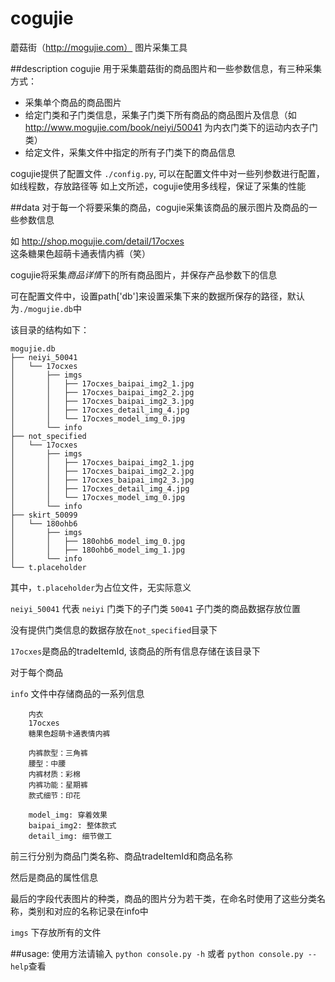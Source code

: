 # cogujie
蘑菇街（http://mogujie.com）  图片采集工具

##description
cogujie 用于采集蘑菇街的商品图片和一些参数信息，有三种采集方式：

- 采集单个商品的商品图片
- 给定门类和子门类信息，采集子门类下所有商品的商品图片及信息（如 http://www.mogujie.com/book/neiyi/50041 为内衣门类下的运动内衣子门类） 
- 给定文件，采集文件中指定的所有子门类下的商品信息

cogujie提供了配置文件 ```./config.py```, 可以在配置文件中对一些列参数进行配置，如线程数，存放路径等
如上文所述，cogujie使用多线程，保证了采集的性能

##data
对于每一个将要采集的商品，cogujie采集该商品的展示图片及商品的一些参数信息

如 http://shop.mogujie.com/detail/17ocxes 这条糖果色超萌卡通表情内裤（笑）

cogujie将采集*商品详情*下的所有商品图片，并保存产品参数下的信息

可在配置文件中，设置path['db']来设置采集下来的数据所保存的路径，默认为```./mogujie.db```中

该目录的结构如下：

```
mogujie.db
├── neiyi_50041
│   └── 17ocxes
│       ├── imgs
│       │   ├── 17ocxes_baipai_img2_1.jpg
│       │   ├── 17ocxes_baipai_img2_2.jpg
│       │   ├── 17ocxes_baipai_img2_3.jpg
│       │   ├── 17ocxes_detail_img_4.jpg
│       │   └── 17ocxes_model_img_0.jpg
│       └── info
├── not_specified
│   └── 17ocxes
│       ├── imgs
│       │   ├── 17ocxes_baipai_img2_1.jpg
│       │   ├── 17ocxes_baipai_img2_2.jpg
│       │   ├── 17ocxes_baipai_img2_3.jpg
│       │   ├── 17ocxes_detail_img_4.jpg
│       │   └── 17ocxes_model_img_0.jpg
│       └── info
├── skirt_50099
│   └── 180ohb6
│       ├── imgs
│       │   ├── 180ohb6_model_img_0.jpg
│       │   ├── 180ohb6_model_img_1.jpg
│       └── info
└── t.placeholder
```

其中，```t.placeholder```为占位文件，无实际意义

```neiyi_50041``` 代表 ```neiyi``` 门类下的子门类 ```50041``` 子门类的商品数据存放位置

没有提供门类信息的数据存放在```not_specified```目录下

```17ocxes```是商品的tradeItemId, 该商品的所有信息存储在该目录下

对于每个商品

```info``` 文件中存储商品的一系列信息

```
    内衣
    17ocxes
    糖果色超萌卡通表情内裤

    内裤款型：三角裤 
    腰型：中腰 
    内裤材质：彩棉 
    内裤功能：星期裤 
    款式细节：印花

    model_img: 穿着效果
    baipai_img2: 整体款式
    detail_img: 细节做工
```

前三行分别为商品门类名称、商品tradeItemId和商品名称

然后是商品的属性信息

最后的字段代表图片的种类，商品的图片分为若干类，在命名时使用了这些分类名称，类别和对应的名称记录在info中

```imgs``` 下存放所有的文件

##usage:
使用方法请输入 ```python console.py -h``` 或者 ```python console.py --help```查看
